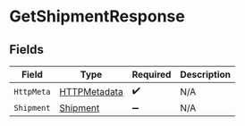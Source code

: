 # GetShipmentResponse


## Fields

| Field                                                   | Type                                                    | Required                                                | Description                                             |
| ------------------------------------------------------- | ------------------------------------------------------- | ------------------------------------------------------- | ------------------------------------------------------- |
| `HttpMeta`                                              | [HTTPMetadata](../../Models/Components/HTTPMetadata.md) | :heavy_check_mark:                                      | N/A                                                     |
| `Shipment`                                              | [Shipment](../../Models/Components/Shipment.md)         | :heavy_minus_sign:                                      | N/A                                                     |